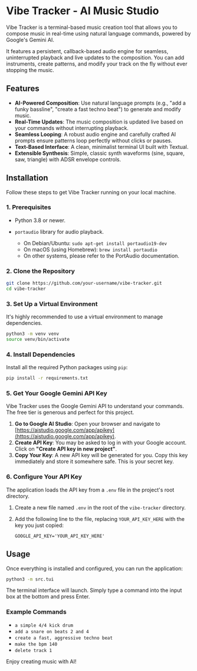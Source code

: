 # Vibe Tracker - AI Music Studio

Vibe Tracker is a terminal-based music creation tool that allows you to compose music in real-time using natural language commands, powered by Google's Gemini AI.

It features a persistent, callback-based audio engine for seamless, uninterrupted playback and live updates to the composition. You can add instruments, create patterns, and modify your track on the fly without ever stopping the music.

## Features

- **AI-Powered Composition**: Use natural language prompts (e.g., "add a funky bassline", "create a fast techno beat") to generate and modify music.
- **Real-Time Updates**: The music composition is updated live based on your commands without interrupting playback.
- **Seamless Looping**: A robust audio engine and carefully crafted AI prompts ensure patterns loop perfectly without clicks or pauses.
- **Text-Based Interface**: A clean, minimalist terminal UI built with Textual.
- **Extensible Synthesis**: Simple, classic synth waveforms (sine, square, saw, triangle) with ADSR envelope controls.

## Installation

Follow these steps to get Vibe Tracker running on your local machine.

### 1. Prerequisites

- Python 3.8 or newer.
- `portaudio` library for audio playback. 

  - On Debian/Ubuntu: `sudo apt-get install portaudio19-dev`
  - On macOS (using Homebrew): `brew install portaudio`
  - On other systems, please refer to the PortAudio documentation.

### 2. Clone the Repository

```bash
git clone https://github.com/your-username/vibe-tracker.git
cd vibe-tracker
```

### 3. Set Up a Virtual Environment

It's highly recommended to use a virtual environment to manage dependencies.

```bash
python3 -m venv venv
source venv/bin/activate
```

### 4. Install Dependencies

Install all the required Python packages using `pip`:

```bash
pip install -r requirements.txt
```

### 5. Get Your Google Gemini API Key

Vibe Tracker uses the Google Gemini API to understand your commands. The free tier is generous and perfect for this project.

1.  **Go to Google AI Studio**: Open your browser and navigate to [https://aistudio.google.com/app/apikey](https://aistudio.google.com/app/apikey).
2.  **Create API Key**: You may be asked to log in with your Google account. Click on **"Create API key in new project"**.
3.  **Copy Your Key**: A new API key will be generated for you. Copy this key immediately and store it somewhere safe. This is your secret key.

### 6. Configure Your API Key

The application loads the API key from a `.env` file in the project's root directory.

1.  Create a new file named `.env` in the root of the `vibe-tracker` directory.
2.  Add the following line to the file, replacing `YOUR_API_KEY_HERE` with the key you just copied:

    ```
    GOOGLE_API_KEY='YOUR_API_KEY_HERE'
    ```

## Usage

Once everything is installed and configured, you can run the application:

```bash
python3 -m src.tui
```

The terminal interface will launch. Simply type a command into the input box at the bottom and press Enter.

### Example Commands

- `a simple 4/4 kick drum`
- `add a snare on beats 2 and 4`
- `create a fast, aggressive techno beat`
- `make the bpm 140`
- `delete track 1`

Enjoy creating music with AI!
